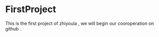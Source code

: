 FirstProject
============

This is the first project of zhiyoula , we will begin our cooroperation  on github .
